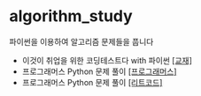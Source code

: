 # algorithm_study


파이썬을 이용하여 알고리즘 문제들을 풉니다 </br>
- 이것이 취업을 위한 코딩테스트다 with 파이썬 [[교재]](https://www.hanbit.co.kr/store/books/look.php?p_code=B8945183661) 
- 프로그래머스 Python 문제 풀이 [[프로그래머스]](https://programmers.co.kr/learn/challenges?tab=all_challenges)</br>
- 프로그래머스 Python 문제 풀이 [[리트코드]](https://leetcode.com/problemset/all/)</br>
